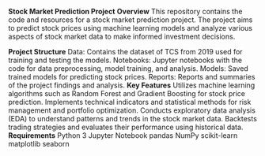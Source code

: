 **Stock Market Prediction Project**
**Overview**
This repository contains the code and resources for a stock market prediction project.
The project aims to predict stock prices using machine learning models and analyze various aspects of stock market data to make informed investment decisions.

**Project Structure**
Data: Contains the dataset of TCS from 2019 used for training and testing the models.
Notebooks: Jupyter notebooks with the code for data preprocessing, model training, and analysis.
Models: Saved trained models for predicting stock prices.
Reports: Reports and summaries of the project findings and analysis.
**Key Features**
Utilizes machine learning algorithms such as Random Forest and Gradient Boosting for stock price prediction.
Implements technical indicators and statistical methods for risk management and portfolio optimization.
Conducts exploratory data analysis (EDA) to understand patterns and trends in the stock market data.
Backtests trading strategies and evaluates their performance using historical data.
**Requirements**
Python 3
Jupyter Notebook
pandas
NumPy
scikit-learn
matplotlib
seaborn
